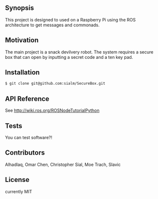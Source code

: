 ## Synopsis

This project is designed to used on a Raspberry Pi using the ROS architecture to get messages and commonads.

## Motivation

The main project is a snack devilvery robot. The system requires a secure box that can open by inputting a secret code and a ten key pad.

## Installation

```bash
$ git clone git@github.com:sialm/SecureBox.git
```


## API Reference

See http://wiki.ros.org/ROSNodeTutorialPython

## Tests

You can test software?!

## Contributors

Alhadlaq, Omar
Chen, Christopher
Sial, Moe
Trach, Slavic


## License

currently MIT